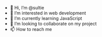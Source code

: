 - 👋 Hi, I’m @sultie
- 👀 I’m interested in web development
- 🌱 I’m currently learning JavaScript
- 💞️ I’m looking to collaborate on my project
- 📫 How to reach me 

<!---
sultie/sultie is a ✨ special ✨ repository because its `README.md` (this file) appears on your GitHub profile.
You can click the Preview link to take a look at your changes.
--->
